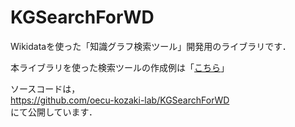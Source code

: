 # KGSearchForWD
Wikidataを使った「知識グラフ検索ツール」開発用のライブラリです．  

本ライブラリを使った検索ツールの作成例は「[こちら](https://oecu-kozaki-lab.github.io/KGSearchForWD/sample/)」

ソースコードは，  
https://github.com/oecu-kozaki-lab/KGSearchForWD  
にて公開しています．
